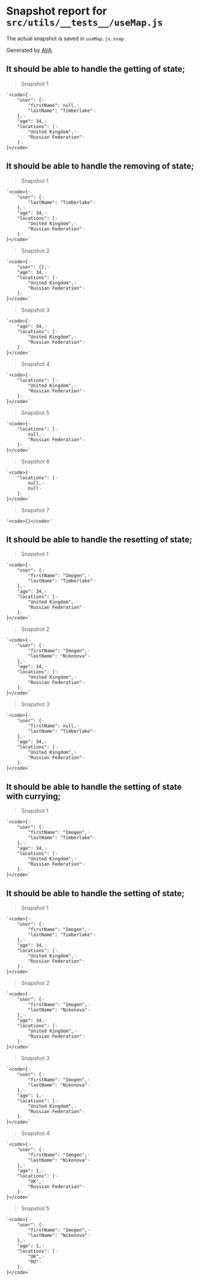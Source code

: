# Snapshot report for `src/utils/__tests__/useMap.js`

The actual snapshot is saved in `useMap.js.snap`.

Generated by [AVA](https://avajs.dev).

## It should be able to handle the getting of state;

> Snapshot 1

    `<code>{␊
    	"user": {␊
    		"firstName": null,␊
    		"lastName": "Timberlake"␊
    	},␊
    	"age": 34,␊
    	"locations": [␊
    		"United Kingdom",␊
    		"Russian Federation"␊
    	]␊
    }</code>`

## It should be able to handle the removing of state;

> Snapshot 1

    `<code>{␊
    	"user": {␊
    		"lastName": "Timberlake"␊
    	},␊
    	"age": 34,␊
    	"locations": [␊
    		"United Kingdom",␊
    		"Russian Federation"␊
    	]␊
    }</code>`

> Snapshot 2

    `<code>{␊
    	"user": {},␊
    	"age": 34,␊
    	"locations": [␊
    		"United Kingdom",␊
    		"Russian Federation"␊
    	]␊
    }</code>`

> Snapshot 3

    `<code>{␊
    	"age": 34,␊
    	"locations": [␊
    		"United Kingdom",␊
    		"Russian Federation"␊
    	]␊
    }</code>`

> Snapshot 4

    `<code>{␊
    	"locations": [␊
    		"United Kingdom",␊
    		"Russian Federation"␊
    	]␊
    }</code>`

> Snapshot 5

    `<code>{␊
    	"locations": [␊
    		null,␊
    		"Russian Federation"␊
    	]␊
    }</code>`

> Snapshot 6

    `<code>{␊
    	"locations": [␊
    		null,␊
    		null␊
    	]␊
    }</code>`

> Snapshot 7

    '<code>{}</code>'

## It should be able to handle the resetting of state;

> Snapshot 1

    `<code>{␊
    	"user": {␊
    		"firstName": "Imogen",␊
    		"lastName": "Timberlake"␊
    	},␊
    	"age": 34,␊
    	"locations": [␊
    		"United Kingdom",␊
    		"Russian Federation"␊
    	]␊
    }</code>`

> Snapshot 2

    `<code>{␊
    	"user": {␊
    		"firstName": "Imogen",␊
    		"lastName": "Nikonova"␊
    	},␊
    	"age": 34,␊
    	"locations": [␊
    		"United Kingdom",␊
    		"Russian Federation"␊
    	]␊
    }</code>`

> Snapshot 3

    `<code>{␊
    	"user": {␊
    		"firstName": null,␊
    		"lastName": "Timberlake"␊
    	},␊
    	"age": 34,␊
    	"locations": [␊
    		"United Kingdom",␊
    		"Russian Federation"␊
    	]␊
    }</code>`

## It should be able to handle the setting of state with currying;

> Snapshot 1

    `<code>{␊
    	"user": {␊
    		"firstName": "Imogen",␊
    		"lastName": "Timberlake"␊
    	},␊
    	"age": 34,␊
    	"locations": [␊
    		"United Kingdom",␊
    		"Russian Federation"␊
    	]␊
    }</code>`

## It should be able to handle the setting of state;

> Snapshot 1

    `<code>{␊
    	"user": {␊
    		"firstName": "Imogen",␊
    		"lastName": "Timberlake"␊
    	},␊
    	"age": 34,␊
    	"locations": [␊
    		"United Kingdom",␊
    		"Russian Federation"␊
    	]␊
    }</code>`

> Snapshot 2

    `<code>{␊
    	"user": {␊
    		"firstName": "Imogen",␊
    		"lastName": "Nikonova"␊
    	},␊
    	"age": 34,␊
    	"locations": [␊
    		"United Kingdom",␊
    		"Russian Federation"␊
    	]␊
    }</code>`

> Snapshot 3

    `<code>{␊
    	"user": {␊
    		"firstName": "Imogen",␊
    		"lastName": "Nikonova"␊
    	},␊
    	"age": 1,␊
    	"locations": [␊
    		"United Kingdom",␊
    		"Russian Federation"␊
    	]␊
    }</code>`

> Snapshot 4

    `<code>{␊
    	"user": {␊
    		"firstName": "Imogen",␊
    		"lastName": "Nikonova"␊
    	},␊
    	"age": 1,␊
    	"locations": [␊
    		"UK",␊
    		"Russian Federation"␊
    	]␊
    }</code>`

> Snapshot 5

    `<code>{␊
    	"user": {␊
    		"firstName": "Imogen",␊
    		"lastName": "Nikonova"␊
    	},␊
    	"age": 1,␊
    	"locations": [␊
    		"UK",␊
    		"RU"␊
    	]␊
    }</code>`
